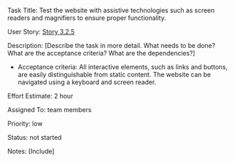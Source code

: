 Task Title: Test the website with assistive technologies such as screen readers and magnifiers to ensure proper 
functionality.

User Story: [Story 3.2.5](../../stories/story_3.2.5.md)

Description: [Describe the task in more detail. What needs to be done? What are the acceptance criteria? What are the dependencies?]
* Acceptance criteria: All interactive elements, such as links and buttons, are easily distinguishable from static content.
The website can be navigated using a keyboard and screen reader.

Effort Estimate: 2 hour

Assigned To: team members

Priority: low

Status: not started

Notes: [Include]